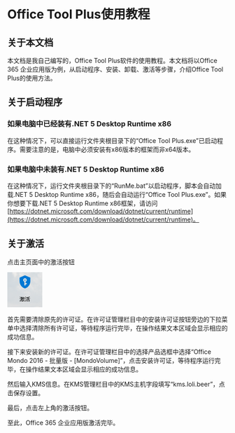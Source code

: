 # Office Tool Plus使用教程

## 关于本文档

本文档是我自己编写的，Office Tool Plus软件的使用教程。本文档将以Office 365 企业应用版为例，从启动程序、安装、卸载、激活等步骤，介绍Office Tool Plus的使用方法。

## 关于启动程序

### 如果电脑中已经装有.NET 5 Desktop Runtime x86

在这种情况下，可以直接运行文件夹根目录下的“Office Tool Plus.exe”已启动程序。需要注意的是，电脑中必须安装有x86版本的框架而非x64版本。

### 如果电脑中未装有.NET 5 Desktop Runtime x86

在这种情况下，运行文件夹根目录下的“RunMe.bat”以启动程序，脚本会自动加载.NET 5 Desktop Runtime x86，随后会自动运行“Office Tool Plus.exe”。如果你想要下载.NET 5 Desktop Runtime x86框架，请访问[https://dotnet.microsoft.com/download/dotnet/current/runtime](https://dotnet.microsoft.com/download/dotnet/current/runtime)。

## 关于激活

点击主页面中的激活按钮

<img src="Pictures\激活按钮.png" alt="激活按钮" style="" />

首先需要清除原先的许可证。在许可证管理栏目中的安装许可证按钮旁边的下拉菜单中选择清除所有许可证，等待程序运行完毕，在操作结果文本区域会显示相应的成功信息。

接下来安装新的许可证。在许可证管理栏目中的选择产品选框中选择“Office Mondo 2016 - 批量版 - [MondoVolume]”，点击安装许可证，等待程序运行完毕，在操作结果文本区域会显示相应的成功信息。

然后输入KMS信息。在KMS管理栏目中的KMS主机字段填写“kms.loli.beer”，点击保存设置。

最后，点击左上角的激活按钮。

至此，Office 365 企业应用版激活完毕。
